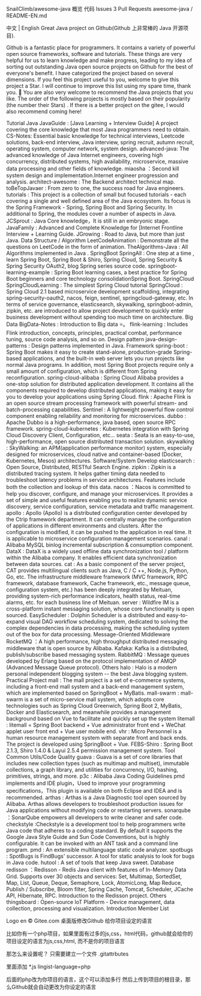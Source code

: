 
SnailClimb/awesome-java
概览
代码
Issues
3
Pull Requests
awesome-java / README-EN.md

中文 | English
Great Java project on Github(Github 上非常棒的 Java 开源项目).

Github is a fantastic place for programmers. It contains a variety of powerful open source frameworks, software and tutorials. These things are very helpful for us to learn knowledge and make progress, leading to my idea of sorting out outstanding Java open source projects on Github for the best of everyone's benefit. I have categorized the project based on several dimensions. If you feel this project useful to you, welcome to give this project a Star. I will continue to improve this list using my spare time, thank you. 🙏 You are also very welcome to recommend the Java projects that you like. The order of the following projects is mostly based on their popularity (the number their Stars) .
If there is a better project on the gitee, I would also recommend coming here!

Tutorial
Java
JavaGuide : [Java Learning + Interview Guide] A project covering the core knowledge that most Java programmers need to obtain.
CS-Notes: Essential basic knowledge for technical interviews, Leetcode solutions, back-end interview, Java interview, spring recruit, autumn recruit, operating system, computer network, system design.
advanced-java: The advanced knowledge of Java Internet engineers, covering high concurrency, distributed systems, high availability, microservice, massive data processing and other fields of knowledge.
miaosha ：Second kill system design and implementation.Internet engineer progression and analysis.
architect-awesome : The Backend architect technical map.
toBeTopJavaer : From zero to one, the success road for Java engineers.
tutorials : This project is a collection of small but focused tutorials - each covering a single and well defined area of the Java ecosystem. Its focus is the Spring Framework - Spring, Spring Boot and Spring Security. In additional to Spring, the modules cover a number of aspects in Java.
JCSprout : Java Core knowledge，It is still in an embryonic stage.
JavaFamily : Advanced and Complete Knowledge for [Internet Frontline Interview + Learning Guide.
JGrowing : Road to Java, but more than just Java.
Data Structure / Algorithm
LeetCodeAnimation : Demonstrate all the questions on LeetCode in the form of animation.
TheAlgorithms-Java : All Algorithms implemented in Java .
SpringBoot
SpringAll : One step at a time , learn Spring Boot, Spring Boot & Shiro, Spring Cloud, Spring Security & Spring Security OAuth2, blog Spring series source code.
springboot-learning-example : Spring Boot learning cases, a best practice for Spring Boot beginners and core technology consolidationSpring Boot.
SpringCloud
SpringCloudLearning : The simplest Spring Cloud tutorial
SpringCloud : Spring Cloud 2.1 based microservice development scaffolding, integrating spring-security-oauth2, nacos, feign, sentinel, springcloud-gateway, etc. In terms of service governance, elasticsearch, skywalking, springboot-admin, zipkin, etc. are introduced to allow project development to quickly enter business development without spending too much time on architecture.
Big Data
BigData-Notes : Introduction to Big data ⭐️。
flink-learning : Includes Flink introduction, concepts, principles, practical combat, performance tuning, source code analysis, and so on.
Design pattern
java-design-patterns : Design patterns implemented in Java.
Framework
spring-boot : Spring Boot makes it easy to create stand-alone, production-grade Spring-based applications, and the built-in web server lets you run projects like normal Java programs. In addition, most Spring Boot projects require only a small amount of configuration, which is different from Spring reconfiguration.
spring-cloud-alibaba : Spring Cloud Alibaba provides a one-stop solution for distributed application development. It contains all the components required to develop distributed applications, making it easy for you to develop your applications using Spring Cloud.
flink : Apache Flink is an open source stream processing framework with powerful stream- and batch-processing capabilities.
Sentinel : A lightweight powerful flow control component enabling reliability and monitoring for microservices.
dubbo : Apache Dubbo is a high-performance, java based, open source RPC framework.
spring-cloud-kubernetes : Kubernetes integration with Spring Cloud Discovery Client, Configuration, etc...
seata : Seata is an easy-to-use, high-performance, open source distributed transaction solution.
skywalking : SkyWalking: an APM(application performance monitor) system, especially designed for microservices, cloud native and container-based (Docker, Kubernetes, Mesos) architectures.
Software/System
Develop
elasticsearch : Open Source, Distributed, RESTful Search Engine.
zipkin : Zipkin is a distributed tracing system. It helps gather timing data needed to troubleshoot latency problems in service architectures. Features include both the collection and lookup of this data.
nacos ：Nacos is committed to help you discover, configure, and manage your microservices. It provides a set of simple and useful features enabling you to realize dynamic service discovery, service configuration, service metadata and traffic management.
apollo : Apollo (Apollo) is a distributed configuration center developed by the Ctrip framework department. It can centrally manage the configuration of applications in different environments and clusters. After the configuration is modified, it can be pushed to the application in real time. It is applicable to microservice configuration management scenarios.
canal : Alibaba MySQL binlog incremental subscription & consumption component.
DataX : DataX is a widely used offline data synchronization tool / platform within the Alibaba company. It enables efficient data synchronization between data sources.
cat : As a basic component of the server project, CAT provides multilingual clients such as Java, C / C ++, Node.js, Python, Go, etc. The infrastructure middleware framework (MVC framework, RPC framework, database framework, Cache framework, etc., message queue, configuration system, etc.) has been deeply integrated by Meituan, providing system-rich performance indicators, health status, real-time alarms, etc. for each business line of Meituan.
server : Wildfire IM is a cross-platform instant messaging solution, whose core functionality is open sourced.
EasyScheduler : Dolphin Scheduler is a distributed and easy-to-expand visual DAG workflow scheduling system, dedicated to solving the complex dependencies in data processing, making the scheduling system out of the box for data processing.
Message-Oriented Middleware
RocketMQ ：A high performance, high throughput distributed messaging middleware that is open source by Alibaba.
Kafaka: Kafka is a distributed, publish/subscribe based messaging system.
RabbitMQ : Message queues developed by Erlang based on the protocol implementation of AMQP (Advanced Message Queue protocol).
Others
halo : Halo is a modern personal independent blogging system -- the best Java blogging system.
Practical Project
mall : The mall project is a set of e-commerce systems, including a front-end mall system and a back-end management system, which are implemented based on SpringBoot + MyBatis.
mall-swarm : mall-swarm is a set of micro-service mall system, which adopts core technologies such as Spring Cloud Greenwich, Spring Boot 2, MyBatis, Docker and Elasticsearch, and meanwhile provides a management background based on Vue to facilitate and quickly set up the system
litemall : litemall = Spring Boot backend + Vue administrator front end + WeChat applet user front end + Vue user mobile end.
vhr : Micro Personnel is a human resource management system with separate front and back ends. The project is developed using SpringBoot + Vue.
FEBS-Shiro : Spring Boot 2.1.3, Shiro 1.4.0 & Layui 2.5.4 permission management system.
Tool
Common Utils/Code Quality
guava : Guava is a set of core libraries that includes new collection types (such as multimap and multiset), immutable collections, a graph library, and utilities for concurrency, I/O, hashing, primitives, strings, and more.
p3c : Alibaba Java Coding Guidelines pmd implements and IDE plugin，Used to improve your programming specifications，This plugin is available on both Eclipse and IDEA and is recommended.
arthas : Arthas is a Java Diagnostic tool open sourced by Alibaba. Arthas allows developers to troubleshoot production issues for Java applications without modifying code or restarting servers.
sonarqube ：SonarQube empowers all developers to write cleaner and safer code.
checkstyle :Checkstyle is a development tool to help programmers write Java code that adheres to a coding standard. By default it supports the Google Java Style Guide and Sun Code Conventions, but is highly configurable. It can be invoked with an ANT task and a command line program.
pmd : An extensible multilanguage static code analyzer.
spotbugs : SpotBugs is FindBugs' successor. A tool for static analysis to look for bugs in Java code.
hutool : A set of tools that keep Java sweet.
Database
redisson ：Redisson - Redis Java client with features of In-Memory Data Grid. Supports over 30 objects and services: Set, Multimap, SortedSet, Map, List, Queue, Deque, Semaphore, Lock, AtomicLong, Map Reduce, Publish / Subscribe, Bloom filter, Spring Cache, Tomcat, Scheduler, JCache API, Hibernate, RPC. Introduction to the Redisson project.
Others
thingsboard : Open-source IoT Platform - Device management, data collection, processing and visualization.
Introduction
Member List
 
Logo en © Gitee.com
桌面版修改Github 给你项目设定的语言

比如你有一个php项目，如果里面有过多的js,css，html代码，github就会给你的项目设定的语言为js,css,html, 而不是你的项目语言

那怎么来设置呢？ 只需要建立一个文件 .gitattrbutes

里面添加 *.js lingist-language=php

后面的php改为你项目的语言，这个可以添加多行 然后上传到项目的根目录，那么Github就会自动更改为你设定的语言
